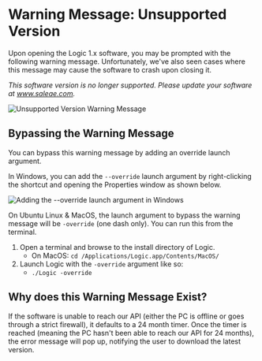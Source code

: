 # Warning Message: Unsupported Version

Upon opening the Logic 1.x software, you may be prompted with the following warning message. Unfortunately, we've also seen cases where this message may cause the software to crash upon closing it.

_This software version is no longer supported. Please update your software at www.saleae.com._

![Unsupported Version Warning Message](../.gitbook/assets/screen-shot-2020-08-03-at-5.35.31-pm.png)

## Bypassing the Warning Message

You can bypass this warning message by adding an override launch argument.

In Windows, you can add the `--override` launch argument by right-clicking the shortcut and opening the Properties window as shown below.

![Adding the --override launch argument in Windows](../.gitbook/assets/screen-shot-2020-07-09-at-2.58.32-pm.png)

On Ubuntu Linux & MacOS, the launch argument to bypass the warning message will be `-override` \(one dash only\). You can run this from the terminal.

1. Open a terminal and browse to the install directory of Logic.
   * On MacOS: `cd /Applications/Logic.app/Contents/MacOS/`
2. Launch Logic with the `-override` argument like so:
   * `./Logic -override`

## Why does this Warning Message Exist?

If the software is unable to reach our API \(either the PC is offline or goes through a strict firewall\), it defaults to a 24 month timer. Once the timer is reached \(meaning the PC hasn't been able to reach our API for 24 months\), the error message will pop up, notifying the user to download the latest version.

